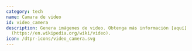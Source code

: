 ```yaml
---
category: tech
name: Camara de video
id: video_camera
description: Genera imágenes de video. Obtenga más información [aquí]
  (https://en.wikipedia.org/wiki/video).
icon: /dtpr-icons/video_camera.svg
---
```

